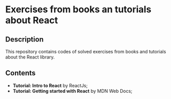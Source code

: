 # Exercises from books an tutorials about React

## Description

This repository contains codes of solved exercises from books and tutorials about the React library.

## Contents

* **Tutorial: Intro to React** by ReactJs;
* **Tutorial: Getting started with React** by MDN Web Docs;

